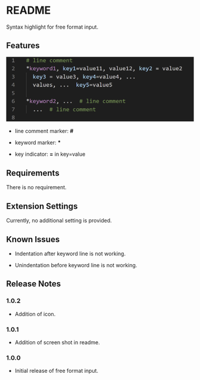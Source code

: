 # README

Syntax highlight for free format input.

## Features

![screen capture](img/screen-capture.png)

- line comment marker: **#**

- keyword marker: **\***

- key indicator: **=** in key=value

## Requirements

There is no requirement.

## Extension Settings

Currently, no additional setting is provided.

## Known Issues

- Indentation after keyword line is not working.

- Unindentation before keyword line is not working.

## Release Notes

### 1.0.2

- Addition of icon.

### 1.0.1

- Addition of screen shot in readme.

### 1.0.0

- Initial release of free format input.

